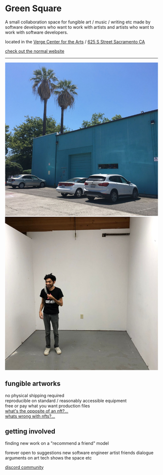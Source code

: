 # Green Square

A small collaboration space for fungible art / music / writing etc made by software developers who want to work with artists and artists who want to work with software developers.

located in the 
<a target="new" href="https://www.vergeart.com/">Verge Center for the Arts</a> / 
<a target="new" href="https://duckduckgo.com/?t=ffab&q=625+S+Street+Sacramento+CA&ia=web&iaxm=maps">625 S Street Sacramento CA</a> 

<a target="new" href="https://tombetthauser.github.io/greensquare/">check out the normal website</a>

---

<img class="image" src="./things/images/building.jpg" alt="">
<img class="image" src="./things/images/space.jpg" alt="">

  <section id="section-info">

## fungible artworks

no physical shipping required<br>
reproducible on standard / reasonably accessible equipment<br>
free or pay what you want production files<br>
<a target="new" href="https://news.ycombinator.com/item?id=29166113">what's the opposite of an nft?...</a><br>
<a target="new" href="https://news.ycombinator.com/item?id=29412708">whats wrong with nfts?...</a>

## getting involved

finding new work on a "recommend a friend" model

forever open to suggestions new software engineer artist friends dialogue arguments on art tech shows the space etc

<a href="https://discord.gg/5KDUrJvydB">discord community</a>
